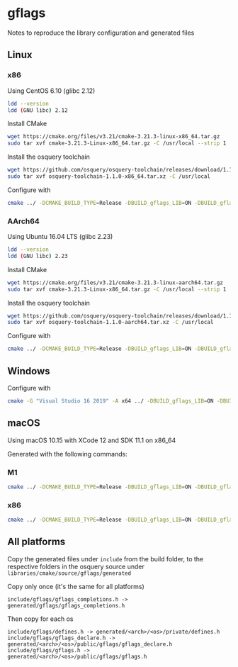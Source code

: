 # gflags

Notes to reproduce the library configuration and generated files

## Linux

### x86

Using CentOS 6.10 (glibc 2.12)

```sh
ldd --version
ldd (GNU libc) 2.12
```

Install CMake

```sh
wget https://cmake.org/files/v3.21/cmake-3.21.3-linux-x86_64.tar.gz
sudo tar xvf cmake-3.21.3-Linux-x86_64.tar.gz -C /usr/local --strip 1
```

Install the osquery toolchain

```sh
wget https://github.com/osquery/osquery-toolchain/releases/download/1.1.0/osquery-toolchain-1.1.0-x86_64.tar.xz
sudo tar xvf osquery-toolchain-1.1.0-x86_64.tar.xz -C /usr/local
```

Configure with
```sh
cmake ../ -DCMAKE_BUILD_TYPE=Release -DBUILD_gflags_LIB=ON -DBUILD_gflags_nothreads_LIB=OFF -DGFLAGS_NAMESPACE=gflags -DCMAKE_SYSROOT=/usr/local/osquery-toolchain -DCMAKE_CXX_COMPILER=/usr/local/osquery-toolchain/usr/bin/clang++
```

### AArch64

Using Ubuntu 16.04 LTS (glibc 2.23)

```sh
ldd --version
ldd (GNU libc) 2.23
```

Install CMake

```sh
wget https://cmake.org/files/v3.21/cmake-3.21.3-linux-aarch64.tar.gz
sudo tar xvf cmake-3.21.3-Linux-x86_64.tar.gz -C /usr/local --strip 1
```

Install the osquery toolchain

```sh
wget https://github.com/osquery/osquery-toolchain/releases/download/1.1.0/osquery-toolchain-1.1.0-aarch64.tar.xz
sudo tar xvf osquery-toolchain-1.1.0-aarch64.tar.xz -C /usr/local
```

Configure with
```sh
cmake ../ -DCMAKE_BUILD_TYPE=Release -DBUILD_gflags_LIB=ON -DBUILD_gflags_nothreads_LIB=OFF -DGFLAGS_NAMESPACE=gflags -DCMAKE_SYSROOT=/usr/local/osquery-toolchain -DCMAKE_CXX_COMPILER=/usr/local/osquery-toolchain/usr/bin/clang++
```

## Windows

Configure with

```sh
cmake -G "Visual Studio 16 2019" -A x64 ../ -DBUILD_gflags_LIB=ON -DBUILD_gflags_nothreads_LIB=OFF -DGFLAGS_NAMESPACE=gflags
```


## macOS

Using macOS 10.15 with XCode 12 and SDK 11.1 on x86_64

Generated with the following commands:

### M1

```sh
cmake ../ -DCMAKE_BUILD_TYPE=Release -DBUILD_gflags_LIB=ON -DBUILD_gflags_nothreads_LIB=OFF -DGFLAGS_NAMESPACE=gflags -DCMAKE_OSX_DEPLOYMENT_TARGET=10.15 -DCMAKE_OSX_ARCHITECTURES=arm64
```


### x86

```sh
cmake ../ -DCMAKE_BUILD_TYPE=Release -DBUILD_gflags_LIB=ON -DBUILD_gflags_nothreads_LIB=OFF -DGFLAGS_NAMESPACE=gflags -DCMAKE_OSX_DEPLOYMENT_TARGET=10.12
```


## All platforms

Copy the generated files under `include` from the build folder, to the respective folders in the osquery source under `libraries/cmake/source/gflags/generated`

Copy only once (it's the same for all platforms)

```
include/gflags/gflags_completions.h -> generated/gflags/gflags_completions.h
```

Then copy for each os

```
include/gflags/defines.h -> generated/<arch>/<os>/private/defines.h
include/gflags/gflags_declare.h -> generated/<arch>/<os>/public/gflags/gflags_declare.h
include/gflags/gflags.h -> generated/<arch>/<os>/public/gflags/gflags.h
```

